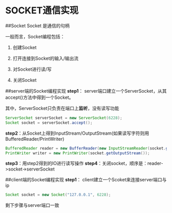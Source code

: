 # SOCKET通信实现
##Socket
Socket 是通信的句柄

一般而言，Socket编程包括：
1. 创建Socket

2. 打开连接到Socket的输入/输出流

3. 对Socket进行读/写

4. 关闭Socket

##server端的Socket编程实现
**step1**： server端口建立一个ServerSocket，从其accept()方法中得到一个Socket。

其中，ServerSocket只负责在端口上**监听**，没有读写功能
```java
ServerSocket serverSocket = new ServerSocket(6228);
Socket socket = serverSocket.accept();
```

**step2**：从Socket上得到InputStream/OutputStream(如果读写字符则用BufferedReader/PrintWriter)
```java
BufferedReader reader = new BufferReader(new InputStreamReader(socket.getInputStream()));
PrintWriter writer = new PrintWriter(socket.getOutputStream());
```

**step3**：用step2得到的IO进行读写操作
**step4**：关闭socket，顺序是：reader->socket->serverSocket

##client端的Socket编程实现
**step1**： client建立一个Scoket来连接server端口与ip


```java
Socket socket = new Socket("127.0.0.1", 6228);
```

剩下步骤与server端口一致